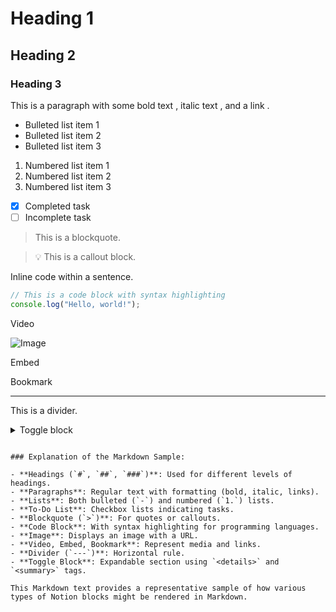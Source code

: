 # Heading 1

## Heading 2

### Heading 3

This is a paragraph with some  bold text ,  italic text , and a  link .

- Bulleted list item 1
- Bulleted list item 2
- Bulleted list item 3
1. Numbered list item 1
1. Numbered list item 2
1. Numbered list item 3
- [x] Completed task
- [ ] Incomplete task
> This is a blockquote.

> 💡 This is a callout block.

Inline code  within a sentence.

```javascript
// This is a code block with syntax highlighting
console.log("Hello, world!");

```


 Video

![Image](https://prod-files-secure.s3.us-west-2.amazonaws.com/bece4880-7e3a-4fbe-929d-82cf71c44a60/75dead97-40a1-48d8-9252-b2f1198fc4b0/image.png?X-Amz-Algorithm=AWS4-HMAC-SHA256&X-Amz-Content-Sha256=UNSIGNED-PAYLOAD&X-Amz-Credential=AKIAT73L2G45HZZMZUHI%2F20240902%2Fus-west-2%2Fs3%2Faws4_request&X-Amz-Date=20240902T093323Z&X-Amz-Expires=3600&X-Amz-Signature=c0151cf5f025c3b33480344f34e1c9fbae796593fc93b727411535cd0694dd34&X-Amz-SignedHeaders=host&x-id=GetObject)

Embed

Bookmark

---

This is a divider.

<details><summary>Toggle block</summary>
Content inside the toggle block.
</details>

```plain text

### Explanation of the Markdown Sample:

- **Headings (`#`, `##`, `###`)**: Used for different levels of headings.
- **Paragraphs**: Regular text with formatting (bold, italic, links).
- **Lists**: Both bulleted (`-`) and numbered (`1.`) lists.
- **To-Do List**: Checkbox lists indicating tasks.
- **Blockquote (`>`)**: For quotes or callouts.
- **Code Block**: With syntax highlighting for programming languages.
- **Image**: Displays an image with a URL.
- **Video, Embed, Bookmark**: Represent media and links.
- **Divider (`---`)**: Horizontal rule.
- **Toggle Block**: Expandable section using `<details>` and `<summary>` tags.

This Markdown text provides a representative sample of how various types of Notion blocks might be rendered in Markdown.
```

